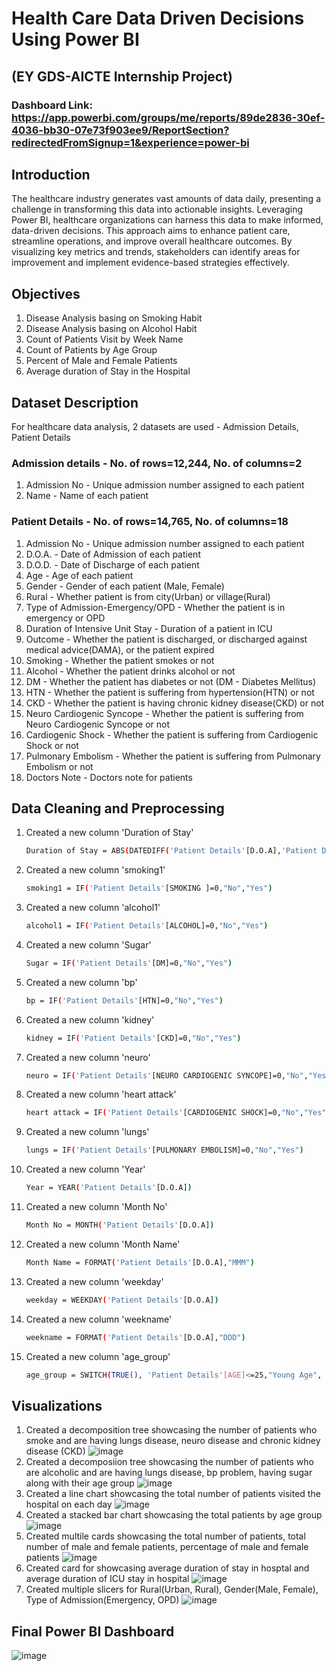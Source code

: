 # Health Care Data Driven Decisions Using Power BI
## (EY GDS-AICTE Internship Project)
### Dashboard Link: https://app.powerbi.com/groups/me/reports/89de2836-30ef-4036-bb30-07e73f903ee9/ReportSection?redirectedFromSignup=1&experience=power-bi
## Introduction
The healthcare industry generates vast amounts of data daily, presenting a challenge in transforming this data into actionable insights. Leveraging Power BI, healthcare organizations can harness this data to make informed, data-driven decisions. This approach aims to enhance patient care, streamline operations, and improve overall healthcare outcomes. By visualizing key metrics and trends, stakeholders can identify areas for improvement and implement evidence-based strategies effectively.
## Objectives
1. Disease Analysis basing on Smoking Habit
2. Disease Analysis basing on Alcohol Habit
3. Count of Patients Visit by Week Name
4. Count of Patients by Age Group
5. Percent of Male and Female Patients
6. Average duration of Stay in the Hospital
## Dataset Description
For healthcare data analysis, 2 datasets are used - Admission Details, Patient Details
### Admission details - No. of rows=12,244, No. of columns=2
1. Admission No - Unique admission number assigned to each patient
2. Name - Name of each patient
### Patient Details - No. of rows=14,765, No. of columns=18
1. Admission No - Unique admission number assigned to each patient
2. D.O.A. - Date of Admission of each patient
3. D.O.D. - Date of Discharge of each patient
4. Age - Age of each patient
5. Gender - Gender of each patient (Male, Female)
6. Rural - Whether patient is from city(Urban) or village(Rural)
7. Type of Admission-Emergency/OPD - Whether the patient is in emergency or OPD
8. Duration of Intensive Unit Stay - Duration of a patient in ICU
9. Outcome - Whether the patient is discharged, or discharged against medical advice(DAMA), or the patient expired
10. Smoking - Whether the patient smokes or not
11. Alcohol - Whether the patient drinks alcohol or not
12. DM - Whether the patient has diabetes or not (DM - Diabetes Mellitus)
13. HTN - Whether the patient is suffering from hypertension(HTN) or not
14. CKD - Whether the patient is having chronic kidney disease(CKD) or not
15. Neuro Cardiogenic Syncope - Whether the patient is suffering from Neuro Cardiogenic Syncope or not
16. Cardiogenic Shock - Whether the patient is suffering from Cardiogenic Shock or not
17. Pulmonary Embolism - Whether the patient is suffering from Pulmonary Embolism or not
18. Doctors Note - Doctors note for patients
## Data Cleaning and Preprocessing
1. Created a new column 'Duration of Stay'
   ```bash
   Duration of Stay = ABS(DATEDIFF('Patient Details'[D.O.A],'Patient Details'[D.O.D],DAY))
   ```
2. Created a new column 'smoking1'
   ```bash
   smoking1 = IF('Patient Details'[SMOKING ]=0,"No","Yes")
   ```
3. Created a new column 'alcohol1'
   ```bash
   alcohol1 = IF('Patient Details'[ALCOHOL]=0,"No","Yes")
   ```
4. Created a new column 'Sugar'
   ```bash
   Sugar = IF('Patient Details'[DM]=0,"No","Yes")
   ```
5. Created a new column 'bp'
   ```bash
   bp = IF('Patient Details'[HTN]=0,"No","Yes")
   ```
6. Created a new column 'kidney'
   ```bash
   kidney = IF('Patient Details'[CKD]=0,"No","Yes")
   ```
7. Created a new column 'neuro'
   ```bash
   neuro = IF('Patient Details'[NEURO CARDIOGENIC SYNCOPE]=0,"No","Yes")
   ```
8. Created a new column 'heart attack'
   ```bash
   heart attack = IF('Patient Details'[CARDIOGENIC SHOCK]=0,"No","Yes")
   ```
9. Created a new column 'lungs'
    ```bash
    lungs = IF('Patient Details'[PULMONARY EMBOLISM]=0,"No","Yes")
    ```
10. Created a new column 'Year'
    ```bash
    Year = YEAR('Patient Details'[D.O.A])
    ```
11. Created a new column 'Month No'
    ```bash
    Month No = MONTH('Patient Details'[D.O.A])
    ```
12. Created a new column 'Month Name'
    ```bash
    Month Name = FORMAT('Patient Details'[D.O.A],"MMM")
    ```
13. Created a new column 'weekday'
    ```bash
    weekday = WEEKDAY('Patient Details'[D.O.A])
    ```
14. Created a new column 'weekname'
    ```bash
    weekname = FORMAT('Patient Details'[D.O.A],"DDD")
    ```
15. Created a new column 'age_group'
    ```bash
    age_group = SWITCH(TRUE(), 'Patient Details'[AGE]<=25,"Young Age", 'Patient Details'[AGE]<=50,"Middle Age", 'Patient Details'[AGE]<=75,"Old Age", 'Patient Details'[AGE]<=100,"Over Aged", 'Patient Details'[AGE]<=125,"Above 100")
    ```
## Visualizations
1. Created a decomposition tree showcasing the number of patients who smoke and are having lungs disease, neuro disease and chronic kidney disease (CKD)
   ![image](https://github.com/Tejas320/Healthcare-data-analysis-PowerBI/assets/73283098/c6e2fb22-e0bc-4ea7-943b-4d3ec096e759)
2. Created a decomposiion tree showcasing the number of patients who are alcoholic and are having lungs disease, bp problem, having sugar along with their age group
   ![image](https://github.com/Tejas320/Healthcare-data-analysis-PowerBI/assets/73283098/b0ff6de2-8852-4648-9c67-7c96cbda8942)
3. Created a line chart showcasing the total number of patients visited the hospital on each day
   ![image](https://github.com/Tejas320/Healthcare-data-analysis-PowerBI/assets/73283098/f3f9669a-6a75-43fc-b3f2-fe7bf65d8c80)
4. Created a stacked bar chart showcasing the total patients by age group
   ![image](https://github.com/Tejas320/Healthcare-data-analysis-PowerBI/assets/73283098/0bf1e89c-515d-4526-88a7-806e286a4106)
5. Created multile cards showcasing the total number of patients, total number of male and female patients, percentage of male and female patients
   ![image](https://github.com/Tejas320/Healthcare-data-analysis-PowerBI/assets/73283098/50945e1d-03df-4ba4-9aa3-f4ba4623d2f4)
6. Created card for showcasing average duration of stay in hosptal and average duration of ICU stay in hospital
   ![image](https://github.com/Tejas320/Healthcare-data-analysis-PowerBI/assets/73283098/fe5446ca-8c06-4eab-bb21-4b5042fef12e)
7. Created multiple slicers for Rural(Urban, Rural), Gender(Male, Female), Type of Admission(Emergency, OPD)
   ![image](https://github.com/Tejas320/Healthcare-data-analysis-PowerBI/assets/73283098/0162f262-e60d-401c-8094-75c849996902)
## Final Power BI Dashboard
![image](https://github.com/Tejas320/Healthcare-data-analysis-PowerBI/assets/73283098/4e2d64d0-e028-482a-8c4e-83ce44636a22)






